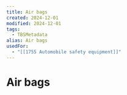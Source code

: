 ```yaml
---
title: Air bags
created: 2024-12-01
modified: 2024-12-01
tags:
  - TBSMetadata
alias: Air bags
usedFor:
  - "[[1755 Automobile safety equipment]]"
---
```

# Air bags
